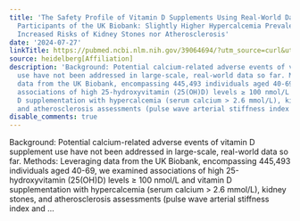 ```yaml
---
title: 'The Safety Profile of Vitamin D Supplements Using Real-World Data from 445,493
  Participants of the UK Biobank: Slightly Higher Hypercalcemia Prevalence but Neither
  Increased Risks of Kidney Stones nor Atherosclerosis'
date: '2024-07-27'
linkTitle: https://pubmed.ncbi.nlm.nih.gov/39064694/?utm_source=curl&utm_medium=rss&utm_campaign=pubmed-2&utm_content=1FakS-2QOkCT8HsMOQP1bCRQ4YzyumYOmxmF0moLsQ3dFB1E9V&fc=20220326224207&ff=20240728181146&v=2.18.0.post9+e462414
source: heidelberg[Affiliation]
description: 'Background: Potential calcium-related adverse events of vitamin D supplement
  use have not been addressed in large-scale, real-world data so far. Methods: Leveraging
  data from the UK Biobank, encompassing 445,493 individuals aged 40-69, we examined
  associations of high 25-hydroxyvitamin (25(OH)D) levels ≥ 100 nmol/L and vitamin
  D supplementation with hypercalcemia (serum calcium > 2.6 mmol/L), kidney stones,
  and atherosclerosis assessments (pulse wave arterial stiffness index and ...'
disable_comments: true
---
```

Background: Potential calcium-related adverse events of vitamin D supplement use have not been addressed in large-scale, real-world data so far. Methods: Leveraging data from the UK Biobank, encompassing 445,493 individuals aged 40-69, we examined associations of high 25-hydroxyvitamin (25(OH)D) levels ≥ 100 nmol/L and vitamin D supplementation with hypercalcemia (serum calcium > 2.6 mmol/L), kidney stones, and atherosclerosis assessments (pulse wave arterial stiffness index and ...